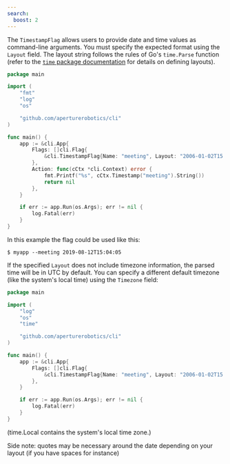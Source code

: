 ```yaml
---
search:
  boost: 2
---
```


The `TimestampFlag` allows users to provide date and time values as command-line arguments. You must specify the expected format using the `Layout` field. The layout string follows the rules of Go's `time.Parse` function (refer to the [`time` package documentation](https://golang.org/pkg/time/#Parse) for details on defining layouts).

<!-- {
  "args": ["&#45;&#45;meeting", "2019-08-12T15:04:05"],
  "output": "2019\\-08\\-12 15\\:04\\:05 \\+0000 UTC"
} -->
```go
package main

import (
	"fmt"
	"log"
	"os"

	"github.com/aperturerobotics/cli"
)

func main() {
	app := &cli.App{
		Flags: []cli.Flag{
			&cli.TimestampFlag{Name: "meeting", Layout: "2006-01-02T15:04:05"},
		},
		Action: func(cCtx *cli.Context) error {
			fmt.Printf("%s", cCtx.Timestamp("meeting").String())
			return nil
		},
	}

	if err := app.Run(os.Args); err != nil {
		log.Fatal(err)
	}
}
```

In this example the flag could be used like this:

```sh-session
$ myapp --meeting 2019-08-12T15:04:05
```

If the specified `Layout` does not include timezone information, the parsed time will be in UTC by default. You can specify a different default timezone (like the system's local time) using the `Timezone` field:

```go
package main

import (
	"log"
	"os"
	"time"

	"github.com/aperturerobotics/cli"
)

func main() {
	app := &cli.App{
		Flags: []cli.Flag{
			&cli.TimestampFlag{Name: "meeting", Layout: "2006-01-02T15:04:05", Timezone: time.Local},
		},
	}

	if err := app.Run(os.Args); err != nil {
		log.Fatal(err)
	}
}
```

(time.Local contains the system's local time zone.)

Side note: quotes may be necessary around the date depending on your layout (if
you have spaces for instance)
